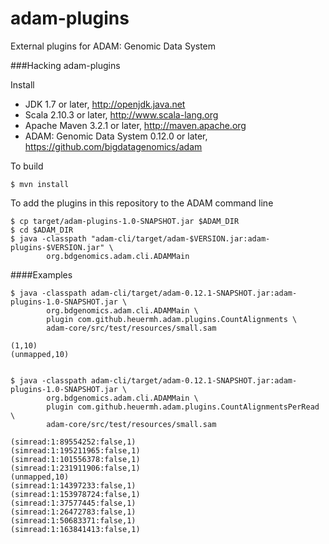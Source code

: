 adam-plugins
============

External plugins for ADAM: Genomic Data System


###Hacking adam-plugins

Install

 * JDK 1.7 or later, http://openjdk.java.net
 * Scala 2.10.3 or later, http://www.scala-lang.org
 * Apache Maven 3.2.1 or later, http://maven.apache.org
 * ADAM: Genomic Data System 0.12.0 or later, https://github.com/bigdatagenomics/adam


To build

    $ mvn install


To add the plugins in this repository to the ADAM command line

    $ cp target/adam-plugins-1.0-SNAPSHOT.jar $ADAM_DIR
    $ cd $ADAM_DIR
    $ java -classpath "adam-cli/target/adam-$VERSION.jar:adam-plugins-$VERSION.jar" \
            org.bdgenomics.adam.cli.ADAMMain


####Examples

    $ java -classpath adam-cli/target/adam-0.12.1-SNAPSHOT.jar:adam-plugins-1.0-SNAPSHOT.jar \
            org.bdgenomics.adam.cli.ADAMMain \
            plugin com.github.heuermh.adam.plugins.CountAlignments \
            adam-core/src/test/resources/small.sam 
    
    (1,10)
    (unmapped,10)


    $ java -classpath adam-cli/target/adam-0.12.1-SNAPSHOT.jar:adam-plugins-1.0-SNAPSHOT.jar \
            org.bdgenomics.adam.cli.ADAMMain \
            plugin com.github.heuermh.adam.plugins.CountAlignmentsPerRead \
            adam-core/src/test/resources/small.sam 
     
    (simread:1:89554252:false,1)
    (simread:1:195211965:false,1)
    (simread:1:101556378:false,1)
    (simread:1:231911906:false,1)
    (unmapped,10)
    (simread:1:14397233:false,1)
    (simread:1:153978724:false,1)
    (simread:1:37577445:false,1)
    (simread:1:26472783:false,1)
    (simread:1:50683371:false,1)
    (simread:1:163841413:false,1)
